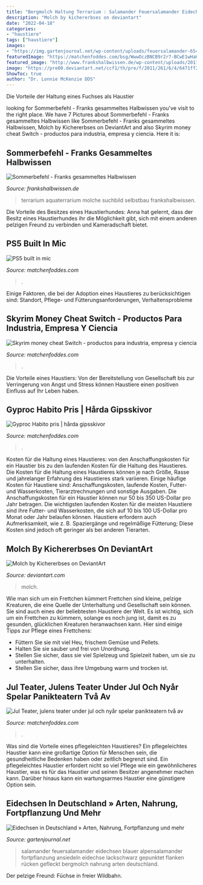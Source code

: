 ```yaml
---
title: "Bergmolch Haltung Terrarium : Salamander Feuersalamander Eidechsen Blauer Alpensalamander Fortpflanzung Ansiedeln Eidechse Lackschwarz Gepunktet Flanken Rücken Gefleckt Bergmolch Nahrung Arten Deutschland"
description: "Molch by kichererbses on deviantart"
date: "2022-04-18"
categories:
- "haustiere"
tags: ["haustiere"]
images:
- "https://img.gartenjournal.net/wp-content/uploads/feuersalamander-654x436.jpg"
featuredImage: "https://matchenfoddes.com/bsg/WwwOczBNCB9r2r7-BCwE1wHaHa.jpg"
featured_image: "http://www.frankshalbwissen.de/wp-content/uploads/2011/02/2011-02-07_terra-li.jpg"
image: "https://pre00.deviantart.net/ccf1/th/pre/f/2011/261/6/4/6471ff2c7b718a84750a5515979f0109-d4a84nw.jpg"
ShowToc: true
author: "Dr. Lonnie McKenzie DDS"
---
```



Die Vorteile der Haltung eines Fuchses als Haustier

	

		
looking for Sommerbefehl - Franks gesammeltes Halbwissen you've visit to the right place. We have 7 Pictures about Sommerbefehl - Franks gesammeltes Halbwissen like Sommerbefehl - Franks gesammeltes Halbwissen, Molch by Kichererbses on DeviantArt and also Skyrim money cheat Switch - productos para industria, empresa y ciencia. Here it is:
		
    
## Sommerbefehl - Franks Gesammeltes Halbwissen

<img loading=lazy src="http://www.frankshalbwissen.de/wp-content/uploads/2011/02/2011-02-07_terra-li.jpg" onerror="this.onerror=null;this.src='https://tse1.mm.bing.net/th?id=OIP.bY9ry9Prwyrr6ZANtuNGXQHaE7&amp;pid=15.1';" alt="Sommerbefehl - Franks gesammeltes Halbwissen">

_Source: frankshalbwissen.de_

>terrarium aquaterrarium molche suchbild selbstbau frankshalbwissen. 

	

Die Vorteile des Besitzes eines Haustierhundes: Anna hat gelernt, dass der Besitz eines Haustierhundes ihr die Möglichkeit gibt, sich mit einem anderen pelzigen Freund zu verbinden und Kameradschaft bietet.

    
## PS5 Built In Mic

<img loading=lazy src="https://matchenfoddes.com/bsg/gH3gQKijgLiE1S1SzAX7SgHaEK.jpg" onerror="this.onerror=null;this.src='https://tse2.mm.bing.net/th?id=OIP.icSKedBqcyX7PS3Lj812dwAAAA&amp;pid=15.1';" alt="PS5 built in mic">

_Source: matchenfoddes.com_

>. 

	

Einige Faktoren, die bei der Adoption eines Haustieres zu berücksichtigen sind: Standort, Pflege- und Fütterungsanforderungen, Verhaltensprobleme

    
## Skyrim Money Cheat Switch - Productos Para Industria, Empresa Y Ciencia

<img loading=lazy src="https://matchenfoddes.com/bsg/XS5kP-8BnDysZucEJHESygHaEX.jpg" onerror="this.onerror=null;this.src='https://tse4.mm.bing.net/th?id=OIP.RF-WvCjU2b36za85ekfA4gAAAA&amp;pid=15.1';" alt="Skyrim money cheat Switch - productos para industria, empresa y ciencia">

_Source: matchenfoddes.com_

>. 

	

Die Vorteile eines Haustiers: Von der Bereitstellung von Gesellschaft bis zur Verringerung von Angst und Stress können Haustiere einen positiven Einfluss auf Ihr Leben haben.

    
## Gyproc Habito Pris | Hårda Gipsskivor

<img loading=lazy src="https://matchenfoddes.com/bsg/WwwOczBNCB9r2r7-BCwE1wHaHa.jpg" onerror="this.onerror=null;this.src='https://tse3.mm.bing.net/th?id=OIP.HxoXA8fqowdkvGQledQKXQAAAA&amp;pid=15.1';" alt="Gyproc Habito pris | hårda gipsskivor">

_Source: matchenfoddes.com_

>. 

	

Kosten für die Haltung eines Haustieres: von den Anschaffungskosten für ein Haustier bis zu den laufenden Kosten für die Haltung des Haustieres.
Die Kosten für die Haltung eines Haustieres können je nach Größe, Rasse und jahrelanger Erfahrung des Haustieres stark variieren. Einige häufige Kosten für Haustiere sind: Anschaffungskosten, laufende Kosten, Futter- und Wasserkosten, Tierarztrechnungen und sonstige Ausgaben. Die Anschaffungskosten für ein Haustier können nur 50 bis 350 US-Dollar pro Jahr betragen. Die wichtigsten laufenden Kosten für die meisten Haustiere sind ihre Futter- und Wasserkosten, die sich auf 10 bis 100 US-Dollar pro Monat oder Jahr belaufen können. Haustiere erfordern auch Aufmerksamkeit, wie z. B. Spaziergänge und regelmäßige Fütterung; Diese Kosten sind jedoch oft geringer als bei anderen Tierarten.

    
## Molch By Kichererbses On DeviantArt

<img loading=lazy src="https://pre00.deviantart.net/ccf1/th/pre/f/2011/261/6/4/6471ff2c7b718a84750a5515979f0109-d4a84nw.jpg" onerror="this.onerror=null;this.src='https://tse4.mm.bing.net/th?id=OIP.C4G4BRuwKjv48PWkP5pM_AHaJ4&amp;pid=15.1';" alt="Molch by Kichererbses on DeviantArt">

_Source: deviantart.com_

>molch. 

	

Wie man sich um ein Frettchen kümmert
Frettchen sind kleine, pelzige Kreaturen, die eine Quelle der Unterhaltung und Gesellschaft sein können. Sie sind auch eines der beliebtesten Haustiere der Welt. Es ist wichtig, sich um ein Frettchen zu kümmern, solange es noch jung ist, damit es zu gesunden, glücklichen Kreaturen heranwachsen kann. Hier sind einige Tipps zur Pflege eines Frettchens:
- Füttern Sie sie mit viel Heu, frischem Gemüse und Pellets.
- Halten Sie sie sauber und frei von Unordnung.
- Stellen Sie sicher, dass sie viel Spielzeug und Spielzeit haben, um sie zu unterhalten.
- Stellen Sie sicher, dass ihre Umgebung warm und trocken ist.

    
## Jul Teater, Julens Teater Under Jul Och Nyår Spelar Panikteatern Två Av

<img loading=lazy src="https://matchenfoddes.com/bsg/HYBkKl7K7_iaUMw6j2M2NAHaEL.jpg" onerror="this.onerror=null;this.src='https://tse1.mm.bing.net/th?id=OIP.2y0KfINnlRuRGbDOKJx-aQAAAA&amp;pid=15.1';" alt="Jul Teater, julens teater under jul och nyår spelar panikteatern två av">

_Source: matchenfoddes.com_

>. 

	

Was sind die Vorteile eines pflegeleichten Haustieres?
Ein pflegeleichtes Haustier kann eine großartige Option für Menschen sein, die gesundheitliche Bedenken haben oder zeitlich begrenzt sind. Ein pflegeleichtes Haustier erfordert nicht so viel Pflege wie ein gewöhnlicheres Haustier, was es für das Haustier und seinen Besitzer angenehmer machen kann. Darüber hinaus kann ein wartungsarmes Haustier eine günstigere Option sein.

    
## Eidechsen In Deutschland » Arten, Nahrung, Fortpflanzung Und Mehr

<img loading=lazy src="https://img.gartenjournal.net/wp-content/uploads/feuersalamander-654x436.jpg" onerror="this.onerror=null;this.src='https://tse1.mm.bing.net/th?id=OIP.epoWGz3n3IEYzwO4kPTaogHaE8&amp;pid=15.1';" alt="Eidechsen in Deutschland » Arten, Nahrung, Fortpflanzung und mehr">

_Source: gartenjournal.net_

>salamander feuersalamander eidechsen blauer alpensalamander fortpflanzung ansiedeln eidechse lackschwarz gepunktet flanken rücken gefleckt bergmolch nahrung arten deutschland. 

	

Der pelzige Freund: Füchse in freier Wildbahn.

